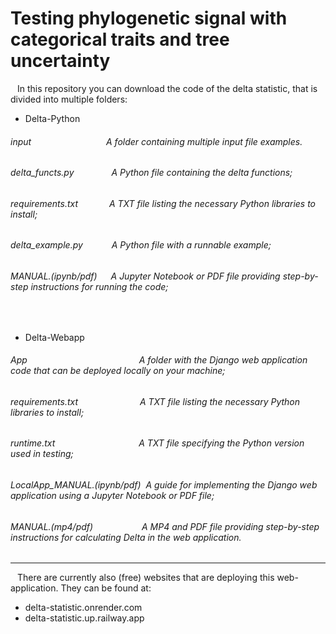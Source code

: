 # Testing phylogenetic signal with categorical traits and tree uncertainty

<p> &ensp; In this repository you can download the code of the delta statistic, that is divided into multiple folders: </p>

<ul>
    <li> Delta-Python </li>
</ul>
<h6> input &emsp;&emsp;&emsp;&emsp;&emsp;&emsp;&emsp;&emsp;&nbsp;A folder containing multiple input file examples. </h6>
<h6> delta_functs.py &emsp;&emsp;&emsp;&emsp;A Python file containing the delta functions; </h6>
<h6> requirements.txt &emsp;&emsp;&emsp;&nbsp;A TXT file listing the necessary Python libraries to install; <h6>
<h6> delta_example.py &emsp;&emsp;&emsp;A Python file with a runnable example; </h6>
<h6> MANUAL.(ipynb/pdf) &emsp;&nbsp;A Jupyter Notebook or PDF file providing step-by-step instructions for running the code; </h6>

<br>
<ul>
    <li> Delta-Webapp </li>
</ul>
<h6> App &emsp;&emsp;&emsp;&emsp;&emsp;&emsp;&emsp;&emsp;&emsp;&emsp;&emsp;&emsp;&ensp;A folder with the Django web application code that can be deployed locally on your machine; </h6>
<h6> requirements.txt &emsp;&emsp;&emsp;&emsp;&emsp;&emsp;&ensp; A TXT file listing the necessary Python libraries to install; <h6>
<h6> runtime.txt &emsp;&emsp;&emsp;&emsp;&emsp;&emsp;&emsp;&emsp;&emsp; A TXT file specifying the Python version used in testing; <h6>
<h6> LocalApp_MANUAL.(ipynb/pdf) &nbsp;A guide for implementing the Django web application using a Jupyter Notebook or PDF file; </h6>
<h6> MANUAL.(mp4/pdf) &emsp;&emsp;&emsp;&emsp;&emsp;&nbsp;A MP4 and PDF file providing step-by-step instructions for calculating Delta in the web application. </h6>

---

<p> &ensp; There are currently also (free) websites that are deploying this web-application. They can be found at: </p>

<ul>
  <li> delta-statistic.onrender.com </li>
  <li> delta-statistic.up.railway.app </li>
</ul>